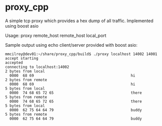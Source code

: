 # proxy_cpp

A simple tcp proxy which provides a hex dump of all traffic. Implemented using boost asio

Usage:
proxy remote_host remote_host local_port

Sample output using echo client/server provided with boost asio:
```
mmcilroy@dev01:~/share/proxy_cpp/build$ ./proxy localhost 14002 14001
accept starting
accepted
connecting to localhost:14002
2 bytes from local
  0000  68 69                                            hi
2 bytes from remote
  0000  68 69                                            hi
5 bytes from local
  0000  74 68 65 72 65                                   there
5 bytes from remote
  0000  74 68 65 72 65                                   there
5 bytes from local
  0000  62 75 64 64 79                                   buddy
5 bytes from remote
  0000  62 75 64 64 79                                   buddy
```